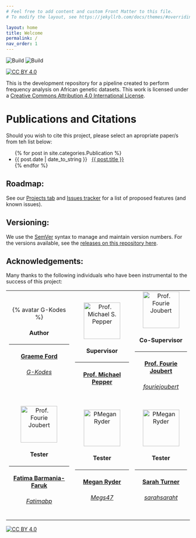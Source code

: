 ```yaml
---
# Feel free to add content and custom Front Matter to this file.
# To modify the layout, see https://jekyllrb.com/docs/themes/#overriding-theme-defaults

layout: home
title: Welcome
permalink: /
nav_order: 1
---
```


<!-- START - Links, Badges and Markdown Variables -->

[cc-by]: http://creativecommons.org/licenses/by/4.0/
[cc-by-image]: https://i.creativecommons.org/l/by/4.0/88x31.png
[cc-by-shield]: https://img.shields.io/badge/License-CC%20BY%204.0-lightgrey.svg?style=for-the-badge
[snakemake-unit-tests]: https://github.com/Tuks-ICMM/Pharmacogenetic-Analysis-Pipeline/actions/workflows/snakemake-tests.yml/badge.svg
[docs-unit-tests]: https://github.com/Tuks-ICMM/Pharmacogenetic-Analysis-Pipeline/actions/workflows/jekyll-gh-pages.yml/badge.svg

<!-- END - Links, Badges and Markdown Variables -->

![Build][snakemake-unit-tests]
![Build][docs-unit-tests]

[![CC BY 4.0][cc-by-shield]][cc-by]

This is the development repository for a pipeline created to perform frequency analysis on African genetic datasets. This work is licensed under a
[Creative Commons Attribution 4.0 International License][cc-by].

# Publications and Citations

Should you wish to cite this project, please select an apropriate paper/s from teh list below:

<ul>
{% for post in site.categories.Publication %}
 <li>
 <span>{{ post.date | date_to_string }}</span> &nbsp; <a href="{{ post.url }}">{{ post.title }}</a>
 </li>
{% endfor %}
</ul>

## Roadmap:

See our [Projects tab](/projects) and [Issues tracker](/issues) for a list of proposed features (and
known issues).

## Versioning:

We use the [SemVer](http://semver.org/) syntax to manage and maintain version numbers. For the
versions available, see the [releases on this repository
here](https://github.com/SgtPorkChops/SASDGHUB/releases).

## Acknowledgements:

Many thanks to the following individuals who have been instrumental to the success of this project:

<table>
  <tr>
    <a href="https://github.com/G-kodes">
      <td style="text-align:center;">
        <div>
          {% avatar G-Kodes %}
        </div>
        <h4>Author</h4>
        <hr />
        <h4>
          <strong>
            <a href="https://www.linkedin.com/in/graeme-ford/" target="_blank">
              Graeme Ford
            </a>
          </strong>
        </h4>
        <h6>
          <italic>
            <a href="https://github.com/orgs/Tuks-ICMM/people/G-kodes" target="_blank">
              G-Kodes
            </a>
          </italic>
        </h6>
      </td>
    </a>
    <td style="text-align:center;">
      <div>
        <img src="https://www.up.ac.za/media/shared/489/ZP_Images/michael-pepper-message.zp39643.jpg"
          width="100" alt="Prof. Michael S. Pepper" />
      </div>
      <h4>Supervisor</h4>
      <hr />
      <h4>
        <strong>
          <a href="https://www.up.ac.za/institute-for-cellular-and-molecular-medicine/article/2019297/professor-michael-s-pepper"
            target="_blank">Prof. Michael Pepper
          </a>
        </strong>
      </h4>
    </td>
    <td style="text-align:center;">
      <div>
        <img src="https://avatars.githubusercontent.com/u/3425899?s=96&v=4" width="100"
          alt="Prof. Fourie Joubert" />
      </div>
      <h4>Co-Supervisor</h4>
      <hr />
      <h4>
        <strong>
          <a href="https://www.up.ac.za/the-genomics-research-institute/article/1929131/professor-fourie-joubert"
            target="_blank">
            Prof. Fourie Joubert
          </a>
        </strong>
      </h4>
      <h6>
        <italic>
          <a href="https://github.com/orgs/Tuks-ICMM/people/fouriejoubert" target="_blank">
            fouriejoubert
          </a>
        </italic>
      </h6>
    </td>
  </tr>
  <tr>
    <td style="text-align:center;">
      <div>
        <img src="https://avatars.githubusercontent.com/u/87174188?s=96&v=4" width="100"
          alt="Prof. Fourie Joubert" />
      </div>
      <h4>Tester</h4>
      <hr />
      <h4>
        <strong>
          <a href="https://www.linkedin.com/in/fatima-barmania-a1201238/" target="_blank">
            Fatima Barmania-Faruk
          </a>
        </strong>
      </h4>
      <h6>
        <italic>
          <a href="https://github.com/orgs/Tuks-ICMM/people/Fatimabp" target="_blank">
            Fatimabp
          </a>
        </italic>
      </h6>
    </td>
    <td style="text-align:center;">
      <div>
        <img src="https://avatars.githubusercontent.com/u/80751008?s=96&v=4" width="100"
          alt="PMegan Ryder" />
      </div>
      <h4>Tester</h4>
      <hr />
      <h4>
        <strong>
          <a href="https://www.linkedin.com/in/megan-ryder-b312b0159/" target="_blank">
            Megan Ryder
          </a>
        </strong>
      </h4>
      <h6>
        <italic>
          <a href="https://github.com/orgs/Tuks-ICMM/people/Megs47" target="_blank">
            Megs47
          </a>
        </italic>
      </h6>
    </td>
    <td style="text-align:center;">
      <div>
        <img src="https://avatars.githubusercontent.com/u/80751008?s=96&v=4" width="100"
          alt="PMegan Ryder" />
      </div>
      <h4>Tester</h4>
      <hr />
      <h4>
        <strong>
          <a href="https://upload.wikimedia.org/wikipedia/commons/c/cd/Portrait_Placeholder_Square.png" target="_blank">
            Sarah Turner
          </a>
        </strong>
      </h4>
      <h6>
        <italic>
          <a href="https://github.com/orgs/Tuks-ICMM/people/sarahsaraht" target="_blank">
            sarahsaraht
          </a>
        </italic>
      </h6>
    </td>
  </tr>
</table>

[![CC BY 4.0][cc-by-image]][cc-by]

